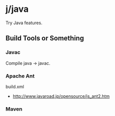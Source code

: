j/java
======


Try Java features.



Build Tools or Something
-----------

### Javac ###

Compile java -> javac.



### Apache Ant ###

build.xml

* http://www.javaroad.jp/opensource/js_ant2.htm


### Maven ###
